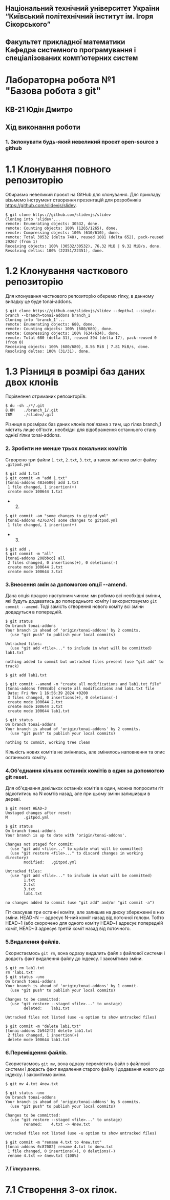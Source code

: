 ## Національний технічний університет України<br>“Київський політехнічний інститут ім. Ігоря Сікорського”

## Факультет прикладної математики<br>Кафедра системного програмування і спеціалізованих комп’ютерних систем


# Лабораторна робота №1<br>"Базова робота з git"

## КВ-21 Юдін Дмитро

## Хід виконання роботи

### 1. Зклонувати будь-який невеликий проєкт open-source з github

# 1.1 Клонування повного репозиторію
Обираємо невеликий проєкт на GitHub для клонування. Для прикладу візьмемо інструмент створення презентацій для розробників https://github.com/slidevjs/slidev.

```
$ git clone https://github.com/slidevjs/slidev
Cloning into 'slidev'...
remote: Enumerating objects: 30532, done.
remote: Counting objects: 100% (1265/1265), done.
remote: Compressing objects: 100% (610/610), done.
remote: Total 30532 (delta 748), reused 1081 (delta 652), pack-reused 29267 (from 1)
Receiving objects: 100% (30532/30532), 76.32 MiB | 9.32 MiB/s, done.
Resolving deltas: 100% (22351/22351), done.
```
# 1.2 Клонування часткового репозиторію
Для клонування часткового репозиторію оберемо гілку, в данному випадку це буде tonai-addons.
```
$ git clone https://github.com/slidevjs/slidev --depth=1 --single-branch --branch=tonai-addons branch_1
Cloning into 'branch_1'...
remote: Enumerating objects: 680, done.
remote: Counting objects: 100% (680/680), done.
remote: Compressing objects: 100% (634/634), done.
remote: Total 680 (delta 31), reused 394 (delta 17), pack-reused 0 (from 0)
Receiving objects: 100% (680/680), 8.56 MiB | 7.81 MiB/s, done.
Resolving deltas: 100% (31/31), done.
```

# 1.3 Різниця в розмірі баз даних двох клонів
Порівняння отриманих репозиторіїв:
```
$ du -sh ./*/.git
8.8M    ./branch_1/.git
78M     ./slidev/.git
```
Різниця в розмірах баз даних клонів пов'язана з тим, що гілка branch_1 містить лише об'єкти, необхідні для відображення останнього стану однієї гілки tonai-addons.
### 2. Зробити не менше трьох локальних комітів
Створено три файли `1.txt`, `2.txt`, `3.txt`, а також змінено вміст файлу `.gitpod.yml`
```
$ git add 1.txt
$ git commit -m "add 1.txt"
[tonai-addons 483e500] add 1.txt
 1 file changed, 1 insertion(+)
 create mode 100644 1.txt
```
* 2)
```
$ git commit -am "some changes to gitpod.yml"
[tonai-addons 427637d] some changes to gitpod.yml
 1 file changed, 1 insertion(+)
```
* 3)
```
$ git add .
$ git commit -m "all"
[tonai-addons 208bbcd] all
 2 files changed, 0 insertions(+), 0 deletions(-)
 create mode 100644 2.txt
 create mode 100644 3.txt
```
### 3.Внесення змін за допомогою опції --amend.
Дана опція працює наступним чином: ми робимо всі необхідні змінни, які будуть додаватись до попереднього коміту
і використовуємо `git commit --amend`. Тоді замість створення нового коміту всі зміни додадуться в попередній.
```
$ git status
On branch tonai-addons
Your branch is ahead of 'origin/tonai-addons' by 2 commits.
  (use "git push" to publish your local commits)

Untracked files:
  (use "git add <file>..." to include in what will be committed)
lab1.txt

nothing added to commit but untracked files present (use "git add" to track)

$ git add lab1.txt

$ git commit --amend -m "create all modifications and lab1.txt file"
[tonai-addons f498cdb] create all modifications and lab1.txt file
 Date: Fri Nov 1 16:56:39 2024 +0200
 3 files changed, 0 insertions(+), 0 deletions(-)
 create mode 100644 2.txt
 create mode 100644 3.txt
 create mode 100644 lab1.txt

$ git status
On branch tonai-addons
Your branch is ahead of 'origin/tonai-addons' by 2 commits.
  (use "git push" to publish your local commits)

nothing to commit, working tree clean
```
Кількість нових комітів не змінилась, але змінилось наповнення та опис останнього коміту.
### 4.Об'єднання кількох останніх комітів в один за допомогою git reset.
Для об'єднання декількох останніх комітів в один, можна попросити гіт відкотитись на N комтів назад, 
але при цьому зміни залишивши в дереві.
```
$ git reset HEAD~3
Unstaged changes after reset:
M       .gitpod.yml

$ git status
On branch tonai-addons
Your branch is up to date with 'origin/tonai-addons'.

Changes not staged for commit:
  (use "git add <file>..." to update what will be committed)
  (use "git restore <file>..." to discard changes in working directory)
        modified:   .gitpod.yml

Untracked files:
  (use "git add <file>..." to include in what will be committed)
        1.txt
        2.txt
        3.txt
        lab1.txt

no changes added to commit (use "git add" and/or "git commit -a")
```
Гіт скасував три останні коміти, але залишив на диску збереженні в них зміни.
HEAD~N -- адресує N-ний коміт назад від поточної голови. Тобто HEAD~1 (або скорочено для одного
коміту HEAD~) адресує попередній коміт, HEAD~3 адресує третій коміт назад від поточного.
### 5.Видалення файлів.
Скористаємось `git rm`, вона одразу видалить файл з файлової системи і додасть факт видалення файлу до індексу.
І закомітимо зміни.
```
$ git rm lab1.txt
rm 'lab1.txt'
$ git status -uno 
On branch tonai-addons
Your branch is ahead of 'origin/tonai-addons' by 1 commit.
  (use "git push" to publish your local commits)

Changes to be committed:
  (use "git restore --staged <file>..." to unstage)
        deleted:    lab1.txt

Untracked files not listed (use -u option to show untracked files)

$ git commit -m "delete lab1.txt"
[tonai-addons 2b942f2] delete lab1.txt
 2 files changed, 1 insertion(+)
 delete mode 100644 lab1.txt
```
### 6.Переміщення файлів.
Скористаємось `git mv`, вона одразу перемістить файл з файлової системи і додасть факт видалення 
старого файлу і додавання нового до індексу.
І закомітимо зміни.
```
$ git mv 4.txt 4new.txt

$ git status -uno
On branch tonai-addons
Your branch is ahead of 'origin/tonai-addons' by 6 commits.
  (use "git push" to publish your local commits)

Changes to be committed:
  (use "git restore --staged <file>..." to unstage)
        renamed:    4.txt -> 4new.txt

Untracked files not listed (use -u option to show untracked files)

$ git commit -m "rename 4.txt to 4new.txt"
[tonai-addons 0c87082] rename 4.txt to 4new.txt
 1 file changed, 0 insertions(+), 0 deletions(-)
 rename 4.txt => 4new.txt (100%)
```
### 7.Гілкування.
# 7.1 Створення 3-ох гілок.

